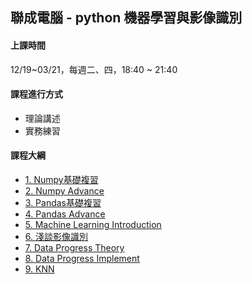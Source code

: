 ## 聯成電腦 - python 機器學習與影像識別

#### 上課時間

12/19~03/21，每週二、四，18:40 ~ 21:40

#### 課程進行方式

- 理論講述
- 實務練習

#### 課程大綱
- [1. Numpy基礎複習](http://mirdex.github.io/ML_20231219/1.%20Numpy%20總複習1_Q.slides.html)
- [2. Numpy Advance](http://mirdex.github.io/ML_20231219/2.%20NumPy_Q.slides.html)
- [3. Pandas基礎複習](http://mirdex.github.io/ML_20231219/3.%20Pandas%20總複習1_Q.slides.html)
- [4. Pandas Advance](http://mirdex.github.io/ML_20231219/4.%20Pandas_Q.slides.html)
- [5. Machine Learning Introduction](http://mirdex.github.io/ML_20231219/5.Machine%20Learning%20Introduction.slides.html)
- [6. 淺談影像識別](http://mirdex.github.io/ML_20231219/6.淺談影像識別_Q.slides.html)
- [7. Data Progress Theory](http://mirdex.github.io/ML_20231219/7.%20Data%20Progress%20Theory_Q.slides.html)
- [8. Data Progress Implement](http://mirdex.github.io/ML_20231219/8.Data%20Process%20Implement_Q.slides.html)
- [9. KNN](http://mirdex.github.io/ML_20231219/9.%20KNN_Q.slides.html)
